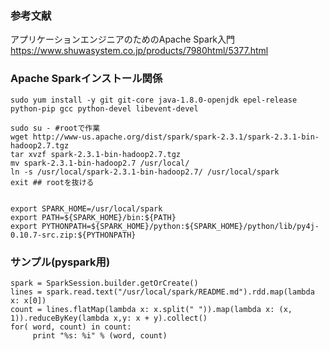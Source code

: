 ### 参考文献
アプリケーションエンジニアのためのApache Spark入門
https://www.shuwasystem.co.jp/products/7980html/5377.html


### Apache Sparkインストール関係
```
sudo yum install -y git git-core java-1.8.0-openjdk epel-release python-pip gcc python-devel libevent-devel

sudo su - #rootで作業
wget http://www-us.apache.org/dist/spark/spark-2.3.1/spark-2.3.1-bin-hadoop2.7.tgz
tar xvzf spark-2.3.1-bin-hadoop2.7.tgz
mv spark-2.3.1-bin-hadoop2.7 /usr/local/
ln -s /usr/local/spark-2.3.1-bin-hadoop2.7/ /usr/local/spark 
exit ## rootを抜ける


export SPARK_HOME=/usr/local/spark
export PATH=${SPARK_HOME}/bin:${PATH}
export PYTHONPATH=${SPARK_HOME}/python:${SPARK_HOME}/python/lib/py4j-0.10.7-src.zip:${PYTHONPATH}
```

### サンプル(pyspark用)
```
spark = SparkSession.builder.getOrCreate()
lines = spark.read.text("/usr/local/spark/README.md").rdd.map(lambda x: x[0])
count = lines.flatMap(lambda x: x.split(" ")).map(lambda x: (x, 1)).reduceByKey(lambda x,y: x + y).collect()
for( word, count) in count:
     print "%s: %i" % (word, count)
```
